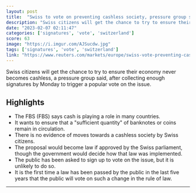 ```yaml
---
layout: post
title:  "Swiss to vote on preventing cashless society, pressure group says"
description: "Swiss citizens will get the chance to try to ensure their economy never becomes cashless, a pressure group said, after collecting enough signatures by Monday to trigger a popular vote on the issue."
date: "2023-02-07 02:11:47"
categories: ['signatures', 'vote', 'switzerland']
score: 63
image: "https://i.imgur.com/AJSucdw.jpg"
tags: ['signatures', 'vote', 'switzerland']
link: "https://www.reuters.com/markets/europe/swiss-vote-preventing-cashless-society-pressure-group-says-2023-02-06/"
---
```


Swiss citizens will get the chance to try to ensure their economy never becomes cashless, a pressure group said, after collecting enough signatures by Monday to trigger a popular vote on the issue.

## Highlights

- The FBS (FBS) says cash is playing a role in many countries.
- It wants to ensure that a "sufficient quantity" of banknotes or coins remain in circulation.
- There is no evidence of moves towards a cashless society by Swiss citizens.
- The proposal would become law if approved by the Swiss parliament, though the government would decide how that law was implemented.
- The public has been asked to sign up to vote on the issue, but it is unlikely to do so.
- It is the first time a law has been passed by the public in the last five years that the public will vote on such a change in the rule of law.

---
